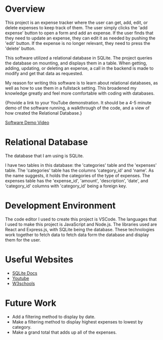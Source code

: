 # Overview

This project is an expense tracker where the user can get, add, edit, or delete expenses to keep track of them. The user simply clicks the 'add expense' button to open a form and add an expense. If the user finds that they need to update an expense, they can edit it as needed by pushing the 'edit' button. If the expense is no longer relevant, they need to press the 'delete' button. 

This software utilized a relational database in SQLite. The project queries the database on mounting, and displays them in a table. When getting, adding, updating, or deleting an expense, a call in the backend is made to modify and get that data as requested.

My reason for writing this software is to learn about relational databases, as well as how to use them in a fullstack setting. This broadened my knowledge greatly and feel more comfortable with coding with databases.

{Provide a link to your YouTube demonstration. It should be a 4-5 minute demo of the software running, a walkthrough of the code, and a view of how created the Relational Database.}

[Software Demo Video](https://youtu.be/pvyT8UrmPS0)

# Relational Database

The database that I am using is SQLite.

I have two tables in this database: the 'categories' table and the 'expenses' table. The 'categories' table has the columns 'category_id' and 'name'. As the name suggests, it holds the categories of the type of expenses. The expenses table has the 'expense_id', 'amount', 'description', 'date', and 'category_id' columns with 'category_id' being a foreign key.

# Development Environment

The code editor I used to create this project is VSCode. The languages that I used to make this project is JavaScript and Node.js. The libraries used are React and Express.js, with SQLite being the database. These technologies work together to fetch data to fetch data form the database and display them for the user.

# Useful Websites

- [SQLite Docs](https://www.sqlite.org/docs.html)
- [Youtube](https://www.youtube.com/playlist?list=PL84tBTIF9oqIka86oSQwNoziQ9ONTSXu1)
- [W3schools](https://www.w3schools.com/sql/)

# Future Work

- Add a filtering method to display by date. 
- Make a filtering method to display highest expenses to lowest by category.
- Make a grand total that adds up all of the expenses.